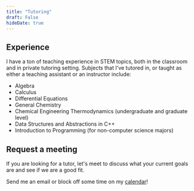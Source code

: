 ```yaml
---
title: "Tutoring"
draft: False
hideDate: true
---
```

## Experience
I have a ton of teaching experience in STEM topics, both in the classroom
and in private tutoring setting. Subjects that I've tutored in, or taught
as either a teaching assistant or an instructor include: 
- Algebra
- Calculus
- Differential Equations
- General Chemistry
- Chemical Engineering Thermodynamics (undergraduate and graduate level)
- Data Structures and Abstractions in C++
- Introduction to Programming (for non-computer science majors)

## Request a meeting
If you are looking for a tutor, let's meet to discuss what your current goals are
and see if we are a good fit.

Send me an email or block off some time on my
[calendar](https://calendly.com/heath-j-henley/brief-chat)!
